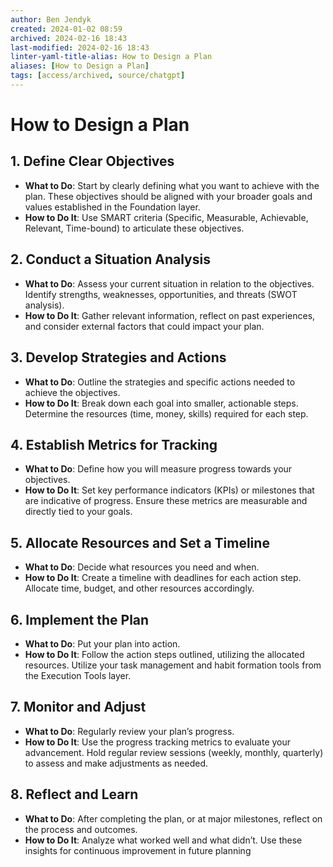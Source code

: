 ```yaml
---
author: Ben Jendyk
created: 2024-01-02 08:59
archived: 2024-02-16 18:43
last-modified: 2024-02-16 18:43
linter-yaml-title-alias: How to Design a Plan
aliases: [How to Design a Plan]
tags: [access/archived, source/chatgpt]
---
```


# How to Design a Plan

## 1. Define Clear Objectives

- **What to Do**: Start by clearly defining what you want to achieve with the plan. These objectives should be aligned with your broader goals and values established in the Foundation layer.
- **How to Do It**: Use SMART criteria (Specific, Measurable, Achievable, Relevant, Time-bound) to articulate these objectives.

## 2. Conduct a Situation Analysis

- **What to Do**: Assess your current situation in relation to the objectives. Identify strengths, weaknesses, opportunities, and threats (SWOT analysis).
- **How to Do It**: Gather relevant information, reflect on past experiences, and consider external factors that could impact your plan.

## 3. Develop Strategies and Actions

- **What to Do**: Outline the strategies and specific actions needed to achieve the objectives.
- **How to Do It**: Break down each goal into smaller, actionable steps. Determine the resources (time, money, skills) required for each step.

## 4. Establish Metrics for Tracking

- **What to Do**: Define how you will measure progress towards your objectives.
- **How to Do It**: Set key performance indicators (KPIs) or milestones that are indicative of progress. Ensure these metrics are measurable and directly tied to your goals.

## 5. Allocate Resources and Set a Timeline

- **What to Do**: Decide what resources you need and when.
- **How to Do It**: Create a timeline with deadlines for each action step. Allocate time, budget, and other resources accordingly.

## 6. Implement the Plan

- **What to Do**: Put your plan into action.
- **How to Do It**: Follow the action steps outlined, utilizing the allocated resources. Utilize your task management and habit formation tools from the Execution Tools layer.

## 7. Monitor and Adjust

- **What to Do**: Regularly review your plan’s progress.
- **How to Do It**: Use the progress tracking metrics to evaluate your advancement. Hold regular review sessions (weekly, monthly, quarterly) to assess and make adjustments as needed.

## 8. Reflect and Learn

- **What to Do**: After completing the plan, or at major milestones, reflect on the process and outcomes.
- **How to Do It**: Analyze what worked well and what didn’t. Use these insights for continuous improvement in future planning
